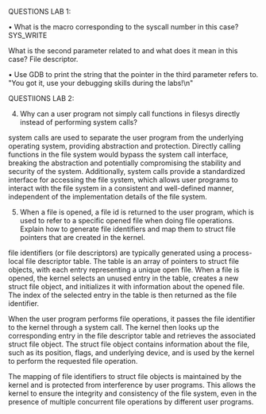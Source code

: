 QUESTIONS LAB 1:

• What is the macro corresponding to the syscall number in this case?
SYS_WRITE


What is the second parameter related to and what does it mean in this case?
File descriptor.

• Use GDB to print the string that the pointer in the third parameter refers to. 
"You got it, use your debugging skills during the labs!\n"


QUESTIIONS LAB 2:

4. Why can a user program not simply call functions in filesys directly instead of
performing system calls?

system calls are used to separate the user program from the underlying operating system,
providing abstraction and protection. Directly calling functions in the file system would
bypass the system call interface, breaking the abstraction and potentially compromising the
stability and security of the system. Additionally, system calls provide a standardized interface
for accessing the file system, which allows user programs to interact with the file system in a
consistent and well-defined manner, independent of the implementation details of the file system.

5. When a file is opened, a file id is returned to the user program, which is used to
refer to a specific opened file when doing file operations. Explain how to generate file identifiers and map them to struct file pointers that are created
in the kernel.

file identifiers (or file descriptors) are typically generated using a process-local file descriptor table.
The table is an array of pointers to struct file objects, with each entry representing a unique open file.
When a file is opened, the kernel selects an unused entry in the table, creates a new struct file object,
and initializes it with information about the opened file. The index of the selected entry in the table is
then returned as the file identifier.

When the user program performs file operations, it passes the file identifier to the kernel through a system
call. The kernel then looks up the corresponding entry in the file descriptor table and retrieves the
associated struct file object. The struct file object contains information about the file, such as its
position, flags, and underlying device, and is used by the kernel to perform the requested file operation.

The mapping of file identifiers to struct file objects is maintained by the kernel and is protected from
interference by user programs. This allows the kernel to ensure the integrity and consistency of the file
system, even in the presence of multiple concurrent file operations by different user programs.